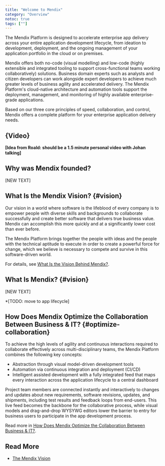 ```yaml
---
title: "Welcome to Mendix"
category: "Overview"
notoc: true
tags: [""]
---
```


The Mendix Platform is designed to accelerate enterprise app delivery across your entire application development lifecycle, from ideation to development, deployment, and the ongoing management of your application portfolio in the cloud or on premises.

Mendix offers both no-code (visual modelling) and low-code (highly extensible and integrated tooling to support cross-functional teams working collaboratively) solutions. Business domain experts such as analysts and citizen developers can work alongside expert developers to achieve much greater levels of business agility and accelerated delivery. The Mendix Platform's cloud-native architecture and automation tools support the deployment, management, and monitoring of highly available enterprise-grade applications. 

Based on our three core principles of speed, collaboration, and control, Mendix offers a complete platform for your enterprise application delivery needs.

## {Video}

**[Idea from Roald: should be a 1.5 minute personal video with Johan talking]**

## Why was Mendix founded?

[NEW TEXT]

## What Is the Mendix Vision? {#vision}

Our vision in a world where software is the lifeblood of every company is to empower people with diverse skills and backgrounds to collaborate successfully and create better software that delivers true business value. Mendix can accomplish this more quickly and at a significantly lower cost than ever before.

The Mendix Platform brings together the people with ideas and the people with the technical aptitude to execute in order to create a powerful force for change, which we believe is necessary to compete and survive in this software-driven world.

For details, see [What Is the Vision Behind Mendix?](what-is-mendix#vision).

## What Is Mendix? {#vision}

[NEW TEXT]

*[TODO: move to app lifecycle]

## How Does Mendix Optimize the Collaboration Between Business & IT? {#optimize-collaboration}

To achieve the high levels of agility and continuous interactions required to collaborate effectively across multi-disciplinary teams, the Mendix Platform combines the following key concepts:

* Abstraction through visual model-driven development tools
* Automation via continuous integration and deployment (CI/CD)
* Intelligent assisted development with a fully integrated feed that maps every interaction across the application lifecycle to a central dashboard

Project team members are connected instantly and interactively to changes and updates about new requirements, software revisions, updates, and shipments, including test results and feedback loops from end-users. This live feed becomes the backbone for the collaborative process, while visual models and drag-and-drop WYSYWG editors lower the barrier to entry for business users to participate in the app development process.

Read more in [How Does Mendix Optimize the Collaboration Between Business & IT?](what-is-mendix#optimize-collaboration).

## Read More

* [The Mendix Vision](what-is-mendix)
